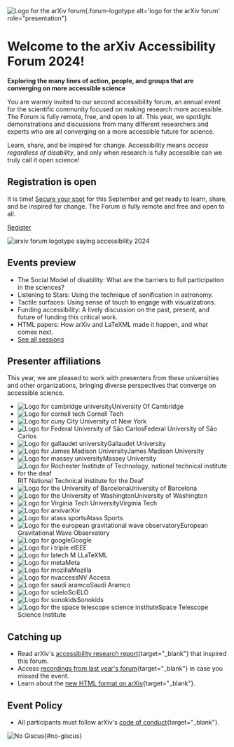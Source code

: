 ![Logo for the arXiv forum](../assets/forum-logotype-only.svg){.forum-logotype alt='logo for the arXiv forum' role="presentation"}

# Welcome to the arXiv Accessibility Forum 2024!
**Exploring the many lines of action, people, and groups that are converging on more accessible science**

You are warmly invited to our second accessibility forum, an annual event for the scientific community focused on making research more accessible. The Forum is fully remote, free, and open to all. This year, we spotlight demonstrations and discussions from many different researchers and experts who are all converging on a more accessible future for science.

Learn, share, and be inspired for change. Accessibility means *access regardless of disability*, and only when research is fully accessible can we truly call it open science!
<div style="clear:both;"></div>

<div class="highlight">
  <h2>Registration is open</h2>
  <p>It is time! <a href="https://cornell.ca1.qualtrics.com/jfe/form/SV_eEZ1d27LF2fVM7Y" target="_blank">Secure your spot</a> for this September and get ready to learn, share, and be inspired for change. The Forum is fully remote and free and open to all.</p>

  <a href="https://cornell.ca1.qualtrics.com/jfe/form/SV_eEZ1d27LF2fVM7Y" target="_blank" class="button-large">Register</a>

  <img src="../assets/forum-logotype-with-logo.svg" role="presentation" alt="arxiv forum logotype saying accessibility 2024" class="mkd-img-right">
  <div style="clear:both;"></div>
</div>

## Events preview
- The Social Model of disability: What are the barriers to full participation in the sciences?
- Listening to Stars: Using the technique of sonification in astronomy.
- Tactile surfaces: Using sense of touch to engage with visualizations.
- Funding accessibility: A lively discussion on the past, present, and future of funding this critical work.
- HTML papers: How arXiv and LaTeXML made it happen, and what comes next.
- [See all sessions](../event)

## Presenter affiliations
This year, we are pleased to work with presenters from these universities and other organizations, bringing diverse perspectives that converge on accessible science.

<div class="logo-background">
  <ul>
    <li><img src="../assets/logo/cambridge.png" alt="Logo for cambridge university">University Of Cambridge</li>
    <li><img src="../assets/logo/cornell-tech.png" alt="Logo for cornell tech"> Cornell Tech</li>
    <li><img src="../assets/logo/cuny.jpeg" alt="Logo for cuny"> City University of New York</li>
    <li><img src="../assets/logo/UFSCAR.png" alt="Logo for Federal University of São Carlos">Federal University of São Carlos</li>
    <li><img src="../assets/logo/gallaudet.svg" alt="Logo for gallaudet university">Gallaudet University</li>
    <li><img src="../assets/logo/jmu.png" alt="Logo for James Madison University">James Madison University</li>
    <li><img src="../assets/logo/massey.png" alt="Logo for massey university">Massey University</li>
    <li><img src="../assets/logo/rit.png" alt="Logo for Rochester Institute of Technology, national technical institute for the deaf">RIT National Technical Institute for the Deaf</li>
    <li><img src="../assets/logo/ubarcelona.png" alt="Logo for the University of Barcelona">University of Barcelona</li>
    <li><img src="../assets/logo/uwash.png" alt="Logo for the University of Washington">University of Washington</li>
   <li> <img src="../assets/logo/virginia-tech.png" alt="Logo for Virginia Tech University">Virginia Tech</li>
   <li><img src="../assets/logo/arxiv.png" alt="Logo for arxiv">arXiv</li>
   <li><img src="../assets/logo/atass.png" alt="Logo for atass sports">Atass Sports</li>
   <!-- <li><img src="../assets/logo/glas.webp" alt="Logo for Geneva Lake Astrophysics and STEAM Education">Geneva Lake Astrophysics and STEAM (GLAS) Education</li> -->
   <li><img src="../assets/logo/ego.png" alt="Logo for the european gravitational wave observatory">European Gravitational Wave Observatory</li>
   <li><img src="../assets/logo/google.png" alt="Logo for google">Google</li>
   <li><img src="../assets/logo/ieee.jpeg" alt="Logo for i triple e">IEEE</li>
   <!-- <li><img src="../assets/logo/jcap.gif" alt="Logo for Journal of Cosmology and Astroparticle Physics">Journal of Cosmology and Astroparticle Physics</li> -->
   <li><img src="../assets/logo/latexml.png" alt="Logo for latech M L">LaTeXML</li>
   <li><img src="../assets/logo/meta.png" alt="Logo for meta">Meta</li>
   <li><img src="../assets/logo/mozilla.png" alt="Logo for mozilla">Mozilla</li>
   <li><img src="../assets/logo/nvaccess.png" alt="Logo for nvaccess">NV Access</li>
   <li><img src="../assets/logo/saudi-aramco.png" alt="Logo for saudi aramco">Saudi Aramco</li>
   <li><img src="../assets/logo/scielo.png" alt="Logo for scielo">SciELO</li>
   <li><img src="../assets/logo/sonokids.jpeg" alt="Logo for sonokids">Sonokids</li>
   <li><img src="../assets/logo/stsi.png" alt="Logo for the space telescope science institute">Space Telescope Science Institute</li>
  </ul>
</div>



## Catching up
- Read arXiv's [accessibility research report](
https://info.arxiv.org/about/accessibility_research_report.html){target="_blank"} that inspired this forum.
- Access [recordings from last year's forum](https://accessibility2023.arxiv.org/index.html){target="_blank"} in case you missed the event.
- Learn about the [new HTML format on arXiv](https://arxiv.org/html/2402.08954v1){target="_blank"}.


## Event Policy
- All participants must follow arXiv's [code of conduct](https://info.arxiv.org/help/policies/code_of_conduct.html#inclusiveness-and-respect){target="_blank"}.


![No Giscus](){#no-giscus}
